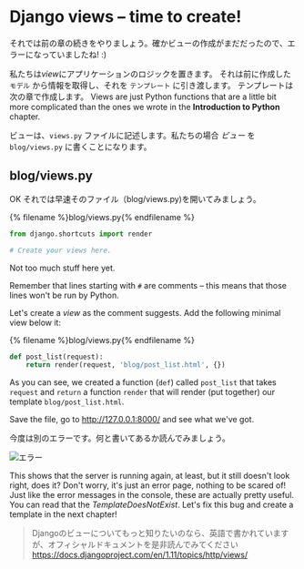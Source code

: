 # Django views – time to create!

それでは前の章の続きをやりましょう。確かビューの作成がまだだったので、エラーになっていましたね! :)

私たちは*view*にアプリケーションのロジックを置きます。 それは前に作成した `モデル` から情報を取得し、それを `テンプレート` に引き渡します。 テンプレートは次の章で作成します。 Views are just Python functions that are a little bit more complicated than the ones we wrote in the **Introduction to Python** chapter.

ビューは、`views.py` ファイルに記述します。私たちの場合 *ビュー* を `blog/views.py` に書くことになります。

## blog/views.py

OK それでは早速そのファイル（blog/views.py)を開いてみましょう。

{% filename %}blog/views.py{% endfilename %}

```python
from django.shortcuts import render

# Create your views here.
```

Not too much stuff here yet.

Remember that lines starting with `#` are comments – this means that those lines won't be run by Python.

Let's create a *view* as the comment suggests. Add the following minimal view below it:

{% filename %}blog/views.py{% endfilename %}

```python
def post_list(request):
    return render(request, 'blog/post_list.html', {})
```

As you can see, we created a function (`def`) called `post_list` that takes `request` and `return` a function `render` that will render (put together) our template `blog/post_list.html`.

Save the file, go to http://127.0.0.1:8000/ and see what we've got.

今度は別のエラーです。何と書いてあるか読んでみましょう。

![エラー](images/error.png)

This shows that the server is running again, at least, but it still doesn't look right, does it? Don't worry, it's just an error page, nothing to be scared of! Just like the error messages in the console, these are actually pretty useful. You can read that the *TemplateDoesNotExist*. Let's fix this bug and create a template in the next chapter!

> Djangoのビューについてもっと知りたいのなら、英語で書かれていますが、オフィシャルドキュメントを是非読んでみてください https://docs.djangoproject.com/en/1.11/topics/http/views/